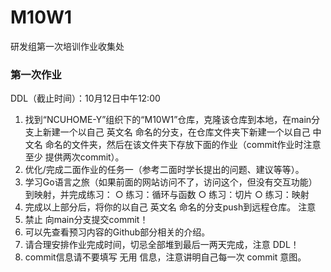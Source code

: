 # M10W1
研发组第一次培训作业收集处
### 第一次作业
DDL（截止时间）：10月12日中午12:00
1. 找到“NCUHOME-Y”组织下的“M10W1”仓库，克隆该仓库到本地，在main分支上新建一个以自己 英文名 命名的分支，在仓库文件夹下新建一个以自己 中文名 命名的文件夹，然后在该文件夹下存放下面的作业（commit作业时注意 至少 提供两次commit）。
2. 优化/完成二面作业的任务一（参考二面时学长提出的问题、建议等等）。
3. 学习Go语言之旅（如果前面的网站访问不了，访问这个，但没有交互功能）到映射，并完成练习：
  ○ 练习：循环与函数
  ○ 练习：切片
  ○ 练习：映射
4. 完成以上部分后，将你的以自己 英文名 命名的分支push到远程仓库。
注意
1. 禁止 向main分支提交commit！
2. 可以先查看预习内容的Github部分相关的介绍。
3. 请合理安排作业完成时间，切忌全部堆到最后一两天完成，注意 DDL！
4. commit信息请不要填写 无用 信息，注意讲明自己每一次 commit 意图。
